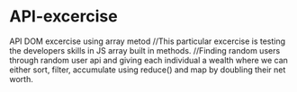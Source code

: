 # API-excercise
API DOM excercise using array metod
//This particular excercise is testing the developers skills in JS array built in methods. 
//Finding random users through random user api and giving each individual a wealth where we can either sort,
filter, accumulate using reduce() and map by doubling their net worth.
